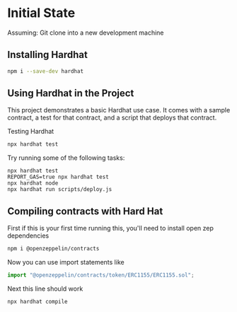 # Initial State

Assuming: Git clone into a new development machine



## Installing Hardhat

```zsh
npm i --save-dev hardhat
```

## Using Hardhat in the Project

This project demonstrates a basic Hardhat use case. It comes with a sample contract, a test for that contract, and a script that deploys that contract.

Testing Hardhat 

```zsh
npx hardhat test
```

Try running some of the following tasks:

```shell
npx hardhat test
REPORT_GAS=true npx hardhat test
npx hardhat node
npx hardhat run scripts/deploy.js
```

## Compiling contracts with Hard Hat

First if this is your first time running this, you'll need to install open zep dependencies

```zsh
npm i @openzeppelin/contracts
```

Now you can use import statements like

```js
import "@openzeppelin/contracts/token/ERC1155/ERC1155.sol";
```

Next this line should work

```zsh
npx hardhat compile
```